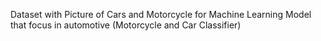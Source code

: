 Dataset with Picture of Cars and Motorcycle for Machine Learning Model that focus in automotive (Motorcycle and Car Classifier)
